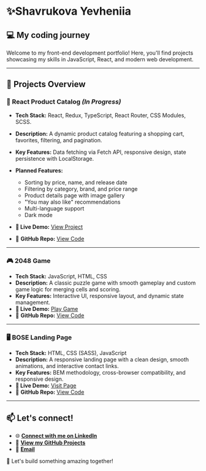 # ✨Shavrukova Yevheniia

## 💻 My coding journey 
Welcome to my front-end development portfolio! Here, you'll find projects showcasing my skills in JavaScript, React, and modern web development.

---

## 📁 Projects Overview

### 🛒 React Product Catalog  *(In Progress)*  
- **Tech Stack:** React, Redux, TypeScript, React Router, CSS Modules, SCSS.
- **Description:** A dynamic product catalog featuring a shopping cart, favorites, filtering, and pagination.
- **Key Features:** Data fetching via Fetch API, responsive design, state persistence with LocalStorage.
- **Planned Features:**
  - Sorting by price, name, and release date
  - Filtering by category, brand, and price range
  - Product details page with image gallery
  - "You may also like" recommendations
  - Multi-language support
  - Dark mode  

- **🔗 Live Demo:** [View Project](https://janeshavrukova.github.io/e-commerce-catalog/#/)
- 💾 **GitHub Repo:** [View Code](https://github.com/JaneShavrukova/e-commerce-catalog)

---

### 🎮 2048 Game  
- **Tech Stack:** JavaScript, HTML, CSS  
- **Description:** A classic puzzle game with smooth gameplay and custom game logic for merging cells and scoring.  
- **Key Features:** Interactive UI, responsive layout, and dynamic state management.  
- **🔗 Live Demo:** [Play Game](https://janeshavrukova.github.io/2048-game/)  
- 💾 **GitHub Repo:** [View Code](https://github.com/JaneShavrukova/2048-game)

---

### 🖥️ BOSE Landing Page  
- **Tech Stack:** HTML, CSS (SASS), JavaScript  
- **Description:** A responsive landing page with a clean design, smooth animations, and interactive contact links.  
- **Key Features:** BEM methodology, cross-browser compatibility, and responsive design.  
- **🔗 Live Demo:** [Visit Page](https://janeshavrukova.github.io/bose-landing-page)  
- 💾 **GitHub Repo:** [View Code](https://github.com/janeshavrukova/bose-landing-page)  

---

## 📫 Let's connect!

- 🌐 [**Connect with me on LinkedIn**](https://www.linkedin.com/in/yevheniia-shavrukova)  
- 💾 [**View my GitHub Projects**](https://github.com/JaneShavrukova)  
- 📧 [**Email**](mailto:eva.shavrukova@gmail.com)  

🚀 Let's build something amazing together!
